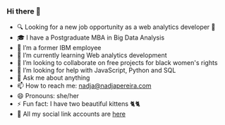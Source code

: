 ### Hi there 👋

- 🔍 Looking for a new job opportunity as a web analytics developer 💙
- 🎓 I have a Postgraduate MBA in Big Data Analysis
- 🔭 I’m a former IBM employee 
- 🌱 I’m currently learning Web analytics development 
- 👯 I’m looking to collaborate on free projects for black women's rights 
- 🤔 I’m looking for help with JavaScript, Python and SQL
- 💬 Ask me about anything
- 📫 How to reach me: nadja@nadjapereira.com
- 😄 Pronouns: she/her
- ⚡ Fun fact: I have two beautiful kittens 🐈🐈
- 📱 All my social link accounts are <a href="https://about.me/nadjapereira"> here</a>
